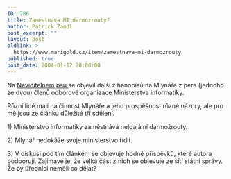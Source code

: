 ```yaml
---
ID: 786
title: Zamestnava MI darmozrouty?
author: Patrick Zandl
post_excerpt: ""
layout: post
oldlink: >
  https://www.marigold.cz/item/zamestnava-mi-darmozrouty
published: true
post_date: 2004-01-12 20:00:00
---
```

<p>
Na <A href="http://pes.eunet.cz/clanky/2004/01/34984_0_0_0.html">Neviditelnem psu </A>se objevil další z hanopisů na Mlynáře z pera (jednoho ze dvou) členů odborové organizace Ministerstva informatiky. </p>

<p>
Různí lidé mají na činnost Mlynáře a jeho prospěšnost různé názory, ale pro mě jsou ze článku&#160;důležité&#160;tři sdělení.</p>

<p>
1) Ministerstvo informatiky zaměstnává&#160;neloajální darmožrouty.</p>

<p>
2) Mlynář nedokáže svoje ministerstvo řídit.</p>

<p>
3) V diskusi pod tím článkem se objevuje hodně příspěvků, které autora podporují. Zajímavé je, že velká část z nich se objevuje ze sítí státní správy. Že by úředníci neměli co dělat?</p>
